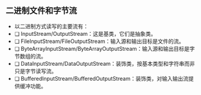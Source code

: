 ## 二进制文件和字节流
* 以二进制方式读写的主要流有：
* ❑ InputStream/OutputStream：这是基类，它们是抽象类。
* ❑ FileInputStream/FileOutputStream：输入源和输出目标是文件的流。
* ❑ ByteArrayInputStream/ByteArrayOutputStream：输入源和输出目标是字节数组的流。
* ❑ DataInputStream/DataOutputStream：装饰类，按基本类型和字符串而非只是字节读写流。
* ❑ BufferedInputStream/BufferedOutputStream：装饰类，对输入输出流提供缓冲功能。




